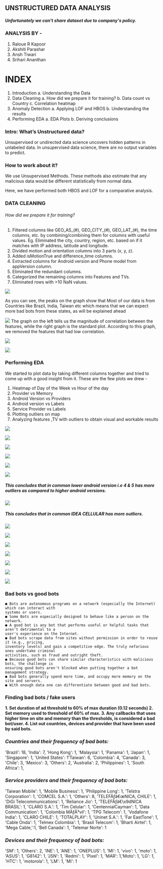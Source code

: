 ## UNSTRUCTURED DATA ANALYSIS
##### Unfortunately we can't share dataset due to company's policy.

### ANALYSIS BY -
1. Raloue R Kapoor
2. Akshiti Parashar
3. Ansh Tiwari
4. Srihari Ananthan


# INDEX

1. Introduction
    a. Understanding the Data
2. Data Cleaning
    a. How did we prepare it for training?
b. Data count vs Country
c. Correlation heatmap
3. Anomaly Detection
    a. Applying LOF and HBOS
b. Understanding the results
4. Performing EDA
    a. EDA Plots
b. Deriving conclusions


### Intro: What’s Unstructured data?

Unsupervised or undirected data science uncovers hidden patterns in
unlabeled data. In unsupervised data science, there are no output variables
to predict.

### How to work about it?

We use Unsupervised Methods. These methods also estimate that any
malicious data would be different statistically from normal data.

Here, we have performed both HBOS and LOF for a comparative analysis.


### DATA CLEANING
###### How did we prepare it for training?
1. Filtered columns like GEO_AS_(#), GEO_CITY_(#), GEO_LAT_(#), the time
    columns, etc. by combining/combining them for columns with useful
    values. Eg. Eliminated the city, country, region, etc. based on if it matches
    with IP address, latitude and longitude.
2. Divided motion and orientation columns into 3 parts (x, y, z).
3. Added isMotionTrue and difference_time columns.
4. Extracted columns for Android version and Phone model from
    appVersion column.
5. Eliminated the redundant columns.
6. Categorized the remaining columns into Features and TVs.
7. Eliminated rows with >10 NaN values.






![](https://github.com/anshtiwarii/Unstructured-Data-Analysis/blob/master/Plots/UNSTRUCTURED%20DATA.png)

As you can see, the peaks on the graph show that Most of our data is from Countries like Brazil, India, Taiwan etc which means that we can expect more bad bots from these states, as will be explained ahead

![](https://github.com/anshtiwarii/Unstructured-Data-Analysis/blob/master/Plots/UNSTRUCTURED%20DATA%20(1).png)
The graph on the left tells us the magnitude of correlation between the features, while the right graph is the standard plot. According to this graph, we removed the features that had low correlation.

![](https://github.com/anshtiwarii/Unstructured-Data-Analysis/blob/master/Plots/UNSTRUCTURED%20DATA%20(2).png)


![](https://github.com/anshtiwarii/Unstructured-Data-Analysis/blob/master/Plots/UNSTRUCTURED%20DATA%20(3).png)

### Performing EDA

We started to plot data by taking different columns together and tried to come
up with a good insight from it. These are the few plots we drew -

1. Heatmap of Day of the Week vs Hour of the day
2. Provider vs Memory
3. Android Version vs Providers
4. Android version vs Labels
5. Service Provider vs Labels
6. Plotting outliers on map
7. Analyzing features ,TV with outliers to obtain visual and workable results




![](https://github.com/anshtiwarii/Unstructured-Data-Analysis/blob/master/Plots/UNSTRUCTURED%20DATA%20(4).png)



![](https://github.com/anshtiwarii/Unstructured-Data-Analysis/blob/master/Plots/UNSTRUCTURED%20DATA%20(5).png)


![](https://github.com/anshtiwarii/Unstructured-Data-Analysis/blob/master/Plots/UNSTRUCTURED%20DATA%20(6).png)



![](https://github.com/anshtiwarii/Unstructured-Data-Analysis/blob/master/Plots/UNSTRUCTURED%20DATA%20(7).png)



![](https://github.com/anshtiwarii/Unstructured-Data-Analysis/blob/master/Plots/UNSTRUCTURED%20DATA%20(8).png)



![](https://github.com/anshtiwarii/Unstructured-Data-Analysis/blob/master/Plots/UNSTRUCTURED%20DATA%20(9).png)

##### This concludes that in common lower android version i.e 4 & 5 has more outliers as compared to higher android versions.

![](https://github.com/anshtiwarii/Unstructured-Data-Analysis/blob/master/Plots/UNSTRUCTURED%20DATA%20(10).png)

##### This concludes that in common IDEA CELLULAR has more outliers.

![](https://github.com/anshtiwarii/Unstructured-Data-Analysis/blob/master/Plots/UNSTRUCTURED%20DATA%20(11).png)



![](https://github.com/anshtiwarii/Unstructured-Data-Analysis/blob/master/Plots/UNSTRUCTURED%20DATA%20(12).png)



![](https://github.com/anshtiwarii/Unstructured-Data-Analysis/blob/master/Plots/UNSTRUCTURED%20DATA%20(13).png)



![](https://github.com/anshtiwarii/Unstructured-Data-Analysis/blob/master/Plots/UNSTRUCTURED%20DATA%20(14).png)



![](https://github.com/anshtiwarii/Unstructured-Data-Analysis/blob/master/Plots/UNSTRUCTURED%20DATA%20(15).png)



![](https://github.com/anshtiwarii/Unstructured-Data-Analysis/blob/master/Plots/UNSTRUCTURED%20DATA%20(16).png)



![](https://github.com/anshtiwarii/Unstructured-Data-Analysis/blob/master/Plots/UNSTRUCTURED%20DATA%20(17).png)



### Bad bots vs good bots

```
● Bots are autonomous programs on a network (especially the Internet) which can interact with
systems or users.
● Some Bots are especially designed to behave like a person on the network.
● A good bot is any bot that performs useful or helpful tasks that aren't detrimental to a
user's experience on the Internet.
● Bad bots scrape data from sites without permission in order to reuse it (e.g., pricing,
inventory levels) and gain a competitive edge. The truly nefarious ones undertake criminal
activities, such as fraud and outright theft.
● Because good bots can share similar characteristics with malicious bots, the challenge is
ensuring good bots aren't blocked when putting together a bot management strategy.
● Bad bots generally spend more time, and occupy more memory on the site and servers.
● With enough data one can differentiate between good and bad bots.
```

### Finding bad bots / fake users

**1. Set duration of ad threshold to 60% of max duration (0.12 seconds)
2. Set memory used to threshold of 60% of max.
3. Any callbacks that uses higher time on site and memory than the thresholds, is considered a**
    **bad bot/user.
4. List out countries, devices and provider that have been used by said bots.**

### _Countries and their frequency of bad bots:_

'Brazil': 18, 'India': 7, 'Hong Kong': 1, 'Malaysia': 1, 'Panama': 1, 'Japan': 1, 'Singapore': 1, 'United States': 1'Taiwan': 6, 'Colombia': 4, 'Canada': 3, 'Chile': 3, 'Mexico': 3, 'Others': 2, 'Australia': 2, 'Philippines': 1, 'South Africa': 1,

### _Service providers and their frequency of bad bots:_
'Taiwan Mobile': 1, 'Mobile Business': 1, 'Philippine Long': 1, 'Telstra Corporation': 1, 'COMCEL S.A.': 1, 'Others': 8, 'TELEFÃƒâ€œNICA, CHILE': 1,
'DiGi Telecommunications': 1, 'Reliance Jio': 1, 'TELEFÃƒâ€\x9dNICA BRASIL': 1, 'CLARO S.A.': 1, 'Tim Celular': 1, 'CentennialCayman': 1, 'Data
Communication': 1, 'Colombia MÃƒÂ³vil': 1, 'TPG Telecom': 1, 'Vodafone India': 1, 'CLARO CHILE': 1, 'TOTALPLAY': 1, 'Uninet S.A.': 1, 'Far
EastTone': 1, 'Cable Onda': 1, 'Telmex Colombia': 1, 'Brasil Telecom': 1, 'Bharti Airtel': 1, 'Mega Cable,':1, 'Bell Canada': 1, 'Telemar Norte': 1



### _Devices and their frequency of bad bots:_
'SM': 1, 'Others': 2, 'INE': 1, 'ANE': 1, 'ONEPLUS': 1, 'MI': 1, 'vivo': 1, 'moto': 1, 'ASUS': 1, 'G8142': 1, 'JSN': 1, 'Redmi': 1, 'Pixel': 1, 'MAR': 1,'Moto': 1, 'LG': 1, 'HTC': 1, 'motorola': 1, 'LM': 1, 'Mi': 1


